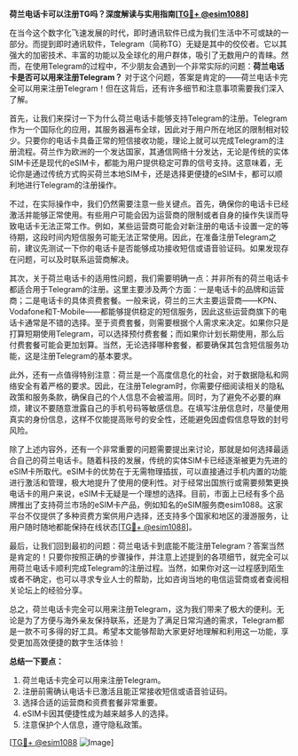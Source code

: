 **荷兰电话卡可以注册TG吗？深度解读与实用指南[[TG💪+ @esim1088](https://t.me/s/esim1088)]**

在当今这个数字化飞速发展的时代，即时通讯软件已成为我们生活中不可或缺的一部分。而提到即时通讯软件，Telegram（简称TG）无疑是其中的佼佼者。它以其强大的加密技术、丰富的功能以及全球化的用户群体，吸引了无数用户的青睐。然而，在使用Telegram的过程中，不少朋友会遇到一个非常实际的问题：**荷兰电话卡是否可以用来注册Telegram？** 对于这个问题，答案是肯定的——荷兰电话卡完全可以用来注册Telegram！但在这背后，还有许多细节和注意事项需要我们深入了解。

首先，让我们来探讨一下为什么荷兰电话卡能够支持Telegram的注册。Telegram作为一个国际化的应用，其服务器遍布全球，因此对于用户所在地区的限制相对较少。只要你的电话卡具备正常的短信接收功能，理论上就可以完成Telegram的注册流程。荷兰作为欧洲的一个发达国家，其通信网络十分发达，无论是传统的实体SIM卡还是现代的eSIM卡，都能为用户提供稳定可靠的信号支持。这意味着，无论你是通过传统方式购买荷兰本地SIM卡，还是选择更便捷的eSIM卡，都可以顺利地进行Telegram的注册操作。

不过，在实际操作中，我们仍然需要注意一些关键点。首先，确保你的电话卡已经激活并能够正常使用。有些用户可能会因为运营商的限制或者自身的操作失误而导致电话卡无法正常工作。例如，某些运营商可能会对新注册的电话卡设置一定的等待期，这段时间内短信服务可能无法正常使用。因此，在准备注册Telegram之前，建议先测试一下你的电话卡是否能够成功接收短信或语音验证码。如果发现存在问题，可以及时联系运营商解决。

其次，关于荷兰电话卡的适用性问题，我们需要明确一点：并非所有的荷兰电话卡都适合用于Telegram的注册。这里主要涉及两个方面：一是电话卡的品牌和运营商；二是电话卡的具体资费套餐。一般来说，荷兰的三大主要运营商——KPN、Vodafone和T-Mobile——都能够提供稳定的短信服务，因此这些运营商旗下的电话卡通常是不错的选择。至于资费套餐，则需要根据个人需求来决定。如果你只是打算短期使用Telegram，可以选择预付费套餐；而如果你计划长期使用，那么后付费套餐可能会更加划算。当然，无论选择哪种套餐，都要确保其包含短信服务功能，这是注册Telegram的基本要求。

此外，还有一点值得特别注意：荷兰是一个高度信息化的社会，对于数据隐私和网络安全有着严格的要求。因此，在注册Telegram时，你需要仔细阅读相关的隐私政策和服务条款，确保自己的个人信息不会被滥用。同时，为了避免不必要的麻烦，建议不要随意泄露自己的手机号码等敏感信息。在填写注册信息时，尽量使用真实的身份信息，这样不仅能提高账号的安全性，还能避免因虚假信息导致的封号风险。

除了上述内容外，还有一个非常重要的问题需要提出来讨论，那就是如何选择最适合自己的荷兰电话卡。随着科技的发展，传统的实体SIM卡已经逐渐被更为先进的eSIM卡所取代。eSIM卡的优势在于无需物理插拔，可以直接通过手机内置的功能进行激活和管理，极大地提升了使用的便利性。对于经常出国旅行或需要频繁更换电话卡的用户来说，eSIM卡无疑是一个理想的选择。目前，市面上已经有多个品牌推出了支持荷兰市场的eSIM卡产品，例如知名的eSIM服务商esim1088。这家平台不仅提供了多种资费方案供用户选择，还支持多个国家和地区的漫游服务，让用户随时随地都能保持在线状态[[TG💪+ @esim1088](https://t.me/s/esim1088)]。

最后，让我们回到最初的问题：荷兰电话卡到底能不能注册Telegram？答案当然是肯定的！只要你按照正确的步骤操作，并注意上述提到的各项细节，就完全可以用荷兰电话卡顺利完成Telegram的注册过程。当然，如果你对这一过程感到陌生或者不确定，也可以寻求专业人士的帮助，比如咨询当地的电信运营商或者查阅相关论坛上的经验分享。

总之，荷兰电话卡完全可以用来注册Telegram，这为我们带来了极大的便利。无论是为了方便与海外亲友保持联系，还是为了满足日常沟通的需求，Telegram都是一款不可多得的好工具。希望本文能够帮助大家更好地理解和利用这一功能，享受更加高效便捷的数字生活体验！

**总结一下要点：**
1. 荷兰电话卡完全可以用来注册Telegram。
2. 注册前需确认电话卡已激活且能正常接收短信或语音验证码。
3. 选择合适的运营商和资费套餐非常重要。
4. eSIM卡因其便捷性成为越来越多人的选择。
5. 注意保护个人信息，遵守隐私政策。

[[TG💪+ @esim1088](https://t.me/s/esim1088) ![Image](https://i.postimg.cc/4NQfJmqS/Snipaste-2025-05-13-00-14-12.png)]